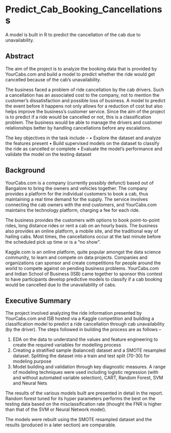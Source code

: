 # Predict_Cab_Booking_Cancellationss
A model is built in R to predict the cancellation of the cab due to unavailability.

## Abstract

The aim of the project is to analyze the booking data that is provided by YourCabs.com and build a model to predict whether the ride would get cancelled because of the cab’s unavailability.

The business faced a problem of ride cancellation by the cab drivers. Such a cancellation has an associated cost to the company, not to mention the customer’s dissatisfaction and possible loss of business. A model to predict the event before it happens not only allows for a reduction of cost but also helps improve the business’s customer service. Since the aim of the project is to predict if a ride would be cancelled or not, this is a classification problem. The business would be able to manage the drivers and customer relationships better by handling cancellations before any escalations.

The key objectives in the task include – 
•	Explore the dataset and analyze the features present
•	Build supervised models on the dataset to classify the ride as cancelled or complete
•	Evaluate the model’s performance and validate the model on the testing dataset


## Background

YourCabs.com is a company (currently possibly defunct) based out of Bangalore to bring the owners and vehicles together. The company provides a platform for the individual customers to book a cab, thus maintaining a real time demand for the supply. The service involves connecting the cab owners with the end customers, and YourCabs.com maintains the technology platform, charging a fee for each ride. 

The business provides the customers with options to book point-to-point rides, long distance rides or rent a cab on an hourly basis. The business also provides an online platform, a mobile site, and the traditional way of hailing cabs. Most times, the cancellations occur at the last minute before the scheduled pick up time or is a “no show”.

Kaggle.com is an online platform, quite popular amongst the data science community, to learn and compete on data projects. Companies and organizations can sponsor and create competitions for people around the world to compete against on pending business problems. YourCabs.com and Indian School of Business (ISB) came together to sponsor this contest to have participants develop predictive models to classify if a cab booking would be cancelled due to the unavailability of cabs.


## Executive Summary

The project involved analyzing the ride information presented by YourCabs.com and ISB hosted via a Kaggle competition and building a classification model to predict a ride cancellation through cab unavailability (by the driver). The steps followed in building the process are as follows – 
1.	EDA on the data to understand the values and feature engineering to create the required variables for modelling process
2.	Creating a stratified sample (balanced) dataset and a SMOTE resampled dataset. Splitting the dataset into a train and test split (70-30) for modeling purpose
3.	Model building and validation through key diagnostic measures. A range of modeling techniques were used including logistic regression (with and without automated variable selection), CART, Random Forest, SVM and Neural Nets

The results of the various models built are presented in detail in the report. Random forest tuned for its hyper parameters performs the best on the testing data based on the misclassification rate (thought the FNR is higher than that of the SVM or Neural Network model). 
 
The models were rebuilt using the SMOTE resampled dataset and the results (produced in a later section) are comparable.

